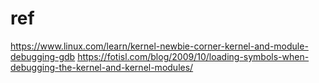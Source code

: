 # ref
https://www.linux.com/learn/kernel-newbie-corner-kernel-and-module-debugging-gdb
https://fotisl.com/blog/2009/10/loading-symbols-when-debugging-the-kernel-and-kernel-modules/